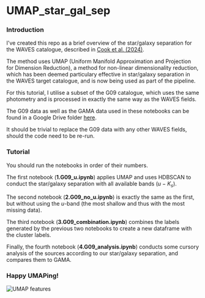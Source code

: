 # UMAP_star_gal_sep
 
### Introduction
I've created this repo as a brief overview of the star/galaxy separation for the WAVES catalogue, described in [Cook et al. (2024)](https://arxiv.org/abs/2406.11611). 

The method uses UMAP (Uniform Manifold Approximation and Projection for Dimension Reduction), a method for non-linear dimensionality reduction, which has been deemed particulary effective in star/galaxy separation in the WAVES target catalogue, and is now being used as part of the pipeline.

For this tutorial, I utilise a subset of the G09 catalogue, which uses the same photometry and is processed in exactly the same way as the WAVES fields. 

The G09 data as well as the GAMA data used in these notebooks can be found in a Google Drive folder [here](https://drive.google.com/drive/folders/1HaKHaa_uZQPCnYF70e-btLDitqiIsXbe?usp=sharing).

It should be trivial to replace the G09 data with any other WAVES fields, should the code need to be re-run.

### Tutorial
You should run the notebooks in order of their numbers.

The first notebook (**1.G09_u.ipynb**) applies UMAP and uses HDBSCAN to conduct the star/galaxy separation with all available bands ($u-K_s$).

The second notebook (**2.G09_no_u.ipynb**) is exactly the same as the first, but without using the $u$-band (the most shallow and thus with the most missing data). 

The third notebook (**3.G09_combination.ipynb**) combines the labels generated by the previous two notebooks to create a new dataframe with the cluster labels.

Finally, the fourth notebook (**4.G09_analysis.ipynb**) conducts some cursory analysis of the sources according to our star/galaxy separation, and compares them to GAMA.


### Happy UMAPing! 
![UMAP features](https://github.com/toddlcook/UMAP_star_gal_sep/blob/main/plots/UMAP_features.jpg)
